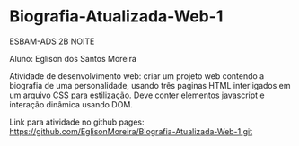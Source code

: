 # Biografia-Atualizada-Web-1
ESBAM-ADS 2B NOITE                      

Aluno: Eglison dos Santos Moreira

Atividade de desenvolvimento web: criar um projeto web contendo
a biografia de uma personalidade, usando três paginas HTML 
interligados em um arquivo CSS para estilização. Deve conter elementos javascript e interação dinâmica usando DOM.


Link para atividade no github pages: https://github.com/EglisonMoreira/Biografia-Atualizada-Web-1.git
